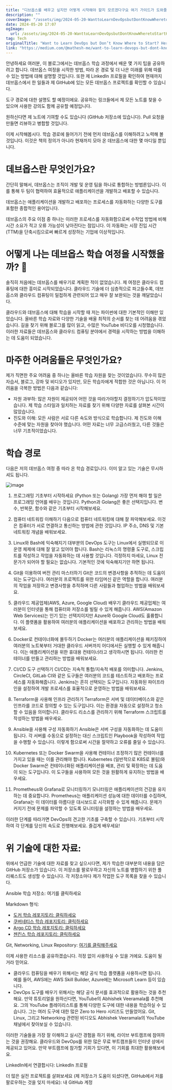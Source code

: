 ```yaml
---
title: "디브옵스를 배우고 싶지만 어떻게 시작해야 할지 모르겠다구요 여기 가이드가 도와줄게요"
description: ""
coverImage: "/assets/img/2024-05-20-WanttoLearnDevOpsbutDontKnowWheretoStartHeresYourGuide_0.png"
date: 2024-05-20 17:07
ogImage:
  url: /assets/img/2024-05-20-WanttoLearnDevOpsbutDontKnowWheretoStartHeresYourGuide_0.png
tag: Tech
originalTitle: "Want to Learn DevOps but Don’t Know Where to Start? Here’s Your Guide!💡"
link: "https://medium.com/@mathesh-me/want-to-learn-devops-but-dont-know-where-to-start-here-s-your-guide-7271832ef66b"
---
```


안녕하세요 여러분, 이 블로그에서는 데브옵스 학습 과정에서 배운 몇 가지 팁을 공유하려고 합니다. 데브옵스 여정을 시작한 방법, 따라 온 경로 및 더 나은 미래를 위해 따를 수 있는 방법에 대해 설명할 것입니다. 또한 제 LinkedIn 프로필을 확인하여 현재까지 데브옵스에서 한 일들과 제 GitHub에 있는 모든 데브옵스 프로젝트를 확인할 수 있습니다.

도구 경로에 대한 설명도 할 예정이에요. 공유하는 링크들에서 제 모든 노트를 찾을 수 있으며 사용한 강의도 함께 공유할 예정입니다.

원하신다면 제 노트에 기여할 수도 있습니다 (GitHub 저장소에 있습니다). Pull 요청을 만들면 리뷰하고 병합할 것입니다.

이제 시작해봅시다. 학습 경로에 들어가기 전에 먼저 데브옵스를 이해하려고 노력해 볼 것입니다. 이것은 책의 정의가 아니라 현재까지 모아 온 데브옵스에 대한 몇 마디일 뿐입니다.

<div class="content-ad"></div>

# 데브옵스란 무엇인가요?

간단히 말해서, 데브옵스는 조직이 개발 및 운영 팀을 하나로 통합하는 방법론입니다. 이를 통해 두 팀이 협력하여 효율적으로 애플리케이션을 개발하고 배포할 수 있습니다.

데브옵스는 애플리케이션을 개발하고 배포하는 프로세스를 자동화하는 다양한 도구를 포함한 종합적인 용어입니다.

데브옵스의 주요 이점 중 하나는 이러한 프로세스를 자동화함으로써 수작업 방법에 비해 시간 소요가 적고 오류 가능성이 낮아진다는 점입니다. 이 자동화는 시장 진입 시간(TTM)을 단축시킴으로써 빠르게 성장하는 기업에 이상적입니다.

<div class="content-ad"></div>

# 어떻게 나는 데브옵스 학습 여정을 시작했을까? 🤔

솔직히 처음에는 데브옵스를 배우기로 계획한 적이 없었습니다. 제 여정은 클라우드 컴퓨팅에 대한 흥미로 시작되었습니다. 클라우드 기술에 더 심층적으로 파고들수록, 데브옵스와 클라우드 컴퓨팅이 밀접하게 관련되어 있고 매우 잘 보완되는 것을 깨달았습니다.

클라우드와 데브옵스에 대해 학습을 시작할 때 저는 파이썬에 대한 기본적인 이해만 있었습니다. 올바른 학습 자료와 다양한 기술을 배울 최적의 순서를 찾는 데 어려움을 겪었습니다. 길을 찾기 위해 블로그를 많이 읽고, 수많은 YouTube 비디오를 시청했습니다. 이러한 자료들은 데브옵스와 클라우드 컴퓨팅 분야에서 경력을 시작하는 방법을 이해하는 데 도움이 되었습니다.

# 마주한 어려움들은 무엇인가요?

<div class="content-ad"></div>

제가 직면한 주요 어려움 중 하나는 올바른 학습 자원을 찾는 것이었습니다. 무수히 많은 자습서, 블로그, 강좌 및 비디오가 있지만, 모든 학습자에게 적합한 것은 아닙니다. 이 어려움을 극복한 방법은 다음과 같습니다:

- 자원 과부하: 많은 자원이 제공되어 어떤 것을 따라가야할지 결정하기가 압도적이었습니다. 제 학습 스타일과 일치하는 자료를 찾기 위해 다양한 자료를 살펴본 시간이 많았습니다.
- 진도와 이해: 모든 사람은 서로 다른 속도와 방식으로 학습합니다. 제 진도와 이해 수준에 맞는 자원을 찾아야 했습니다. 어떤 자료는 너무 고급스러웠고, 다른 것들은 너무 기초적이었습니다.

# 학습 경로

다음은 저의 데브옵스 여정 중 따라 온 학습 경로입니다. 이미 알고 있는 기술은 무시하셔도 됩니다.

<div class="content-ad"></div>

![image](/assets/img/2024-05-20-WanttoLearnDevOpsbutDontKnowWheretoStartHeresYourGuide_0.png)

1. 프로그래밍 기초부터 시작하세요 (Python 또는 Golang)
   가장 먼저 해야 할 일은 프로그래밍 언어를 배우는 것입니다. Python과 Golang은 좋은 선택지입니다. 변수, 반복문, 함수와 같은 기초부터 시작해보세요.

2. 컴퓨터 네트워킹 이해하기
   다음으로 컴퓨터 네트워킹에 대해 잘 파악해보세요. 이것은 컴퓨터가 서로 연결하고 통신하는 방법에 관한 것입니다. IP 주소, DNS 및 기본 네트워킹 개념을 배워보세요.

3. Linux와 Bash에 익숙해지기
   대부분의 DevOps 도구는 Linux에서 실행되므로 이 운영 체제에 대해 잘 알고 있어야 합니다. Bash는 리눅스의 명령줄 도구로, 스크립트를 작성하고 작업을 자동화하는 데 사용할 것입니다. 걱정하지 마세요, Linux 전문가가 되어야 할 필요는 없습니다. 기본적인 것에 익숙해지기만 하면 됩니다.

<div class="content-ad"></div>

4. Git을 이용하여 버전 관리 마스터하기
   Git은 코드의 변경사항을 추적하는 데 도움이 되는 도구입니다. 여러분의 프로젝트를 위한 타임머신 같은 역할을 합니다. 여러분의 작업을 저장하고 변경사항을 추적하며 다른 사람들과 협업하는 방법을 배워보세요.

5. 클라우드 제공업체(AWS, Azure, Google Cloud) 배우기
   클라우드 제공업체는 여러분이 인터넷을 통해 컴퓨터와 저장소를 빌릴 수 있게 해줍니다. AWS(Amazon Web Services)는 인기 있는 선택지이지만 Azure와 Google Cloud도 훌륭합니다. 이 플랫폼을 활용하여 여러분의 애플리케이션을 배포하고 관리하는 방법을 배워보세요.

6. Docker로 컨테이너화에 몰두하기
   Docker는 여러분의 애플리케이션을 패키징하여 여러분의 노트북부터 거대한 클라우드 서버까지 어디에서든 실행할 수 있게 해줍니다. 이는 애플리케이션을 위한 휴대용 컨테이너라고 생각하시면 됩니다. 이러한 컨테이너를 만들고 관리하는 방법을 배워보세요.

7. CI/CD 도구 선택하기
   CI/CD는 지속적 통합/지속적 배포를 의미합니다. Jenkins, CircleCI, GitLab CI와 같은 도구들은 여러분의 코드를 테스트하고 배포하는 프로세스를 자동화해줍니다. Jenkins는 흔히 선택되는 도구입니다. 자동화된 파이프라인을 설정하여 개발 프로세스를 효율적으로 운영하는 방법을 배워보세요.

<div class="content-ad"></div>

8. Terraform을 사용해 인프라 관리하기
   Terraform은 서버 및 데이터베이스와 같은 인프라를 코드로 정의할 수 있는 도구입니다. 이는 환경을 자동으로 설정하고 청소할 수 있음을 의미합니다. 클라우드 리소스를 관리하기 위해 Terraform 스크립트를 작성하는 방법을 배우세요.

9. Ansible을 사용해 구성 자동화하기
   Ansible은 서버 구성을 자동화하는 데 도움이 됩니다. 각 서버를 수동으로 설정하는 대신 스크립트인 Playbook을 작성하여 작업을 수행할 수 있습니다. 이렇게 함으로써 시간을 절약하고 오류를 줄일 수 있습니다.

10. Kubernetes 또는 Docker Swarm을 사용해 컨테이너 조정하기
    많은 컨테이너를 가지고 있을 때는 이를 관리해야 합니다. Kubernetes (일반적으로 K8S로 불림)와 Docker Swarm은 컨테이너화된 애플리케이션을 배포, 관리 및 확장하는 데 도움이 되는 도구입니다. 이 도구들을 사용하여 모든 것을 원활하게 유지하는 방법을 배우세요.

11. Prometheus와 Grafana로 모니터링하기
    모니터링은 애플리케이션의 건강을 유지하는 데 중요합니다. Prometheus는 애플리케이션 성능에 대한 데이터를 수집하며, Grafana는 이 데이터를 아름다운 대시보드로 시각화할 수 있게 해줍니다. 문제가 커지기 전에 문제를 파악할 수 있도록 모니터링을 설정하는 방법을 배우세요.

<div class="content-ad"></div>

이러한 단계를 따라가면 DevOps의 견고한 기초를 구축할 수 있습니다. 기초부터 시작하여 각 단계를 당신의 속도로 진행해보세요. 즐겁게 배우세요!

# 위 기술에 대한 자료:

위에서 언급한 기술에 대한 자료를 찾고 싶으시다면, 제가 학습한 대부분의 내용을 담은 GitHub 저장소가 있습니다. 이 저장소를 팔로우하고 자신의 노트를 병합하기 위한 풀 리퀘스트도 생성할 수 있습니다. 각 저장소마다 제가 작업한 도구 목록을 찾을 수 있습니다.

Ansible 학습 저장소: 여기를 클릭하세요

<div class="content-ad"></div>

Markdown 형식:

- [도커 학습 레포지토리: 클릭하세요](https://github.com/docker-learning)
- [쿠버네티스 학습 레포지토리: 클릭하세요](https://github.com/kubernetes-learning)
- [Argo CD 학습 레포지토리: 클릭하세요](https://github.com/argo-cd-learning)
- [젠킨스 학습 레포지토리: 클릭하세요](https://github.com/jenkins-learning)

<div class="content-ad"></div>

Git, Networking, Linux Repository: [여기를 클릭해주세요](https://www.example.com)

이제 사용한 리소스를 공유하겠습니다. 걱정 없이 사용하실 수 있을 거에요. 도움이 될 거라 믿어요.

- 클라우드 컴퓨팅을 배우기 위해서는 해당 공식 학습 플랫폼을 사용하시면 됩니다. 예를 들어, AWS에는 AWS Skill Builder, Azure에는 Microsoft Learn 등이 있습니다.
- DevOps 도구를 배우기 위해서는 해당 공식 문서를 효과적으로 활용하는 것을 추천해요. 만약 튜토리얼을 원하신다면, YouTube의 Abhishek Veeramala를 추천해요. 그의 YouTube 플레이리스트를 통해 다양한 도구에 대한 내용을 학습하실 수 있습니다. 그는 여러 도구에 대한 많은 Zero to Hero 시리즈도 만들었어요. Git, Linux, 그리고 Networking 관련된 비디오도 Abhishek Veeramala의 YouTube 채널에서 찾아보실 수 있습니다.

이러한 기술들을 가장 잘 이해하고 실시간 경험을 하기 위해, 라이브 부트캠프에 참여하는 것을 권장해요. 클라우드와 DevOps를 위한 많은 무료 부트캠프들이 인터넷 상에서 제공되고 있어요. 만약 부트캠프에 참가할 기회가 있다면, 이 기회를 최대한 활용해보세요.

<div class="content-ad"></div>

LinkedIn에서 연결합시다: LinkedIn 프로필

더 많은 실전 프로젝트를 살펴보세요 (제 저장소가 도움이 되셨다면, GitHub에서 저를 팔로우하는 것을 잊지 마세요): 내 GitHub 계정
